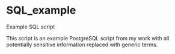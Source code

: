 # SQL_example
Example SQL script

This script is an example PostgreSQL script from my work with all potentially sensitive information replaced with generic terms.

